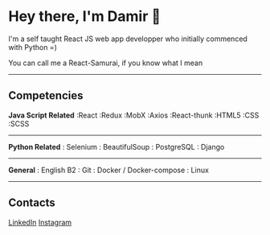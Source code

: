 # Hey there, I'm Damir 👋

I'm a self taught React JS web app developper who initially commenced with Python =)

You can call me a React-Samurai, if you know what I mean

---

## Competencies

**Java Script Related**
:React
:Redux
:MobX
:Axios
:React-thunk
:HTML5
:CSS
:SCSS

---

**Python Related**
: Selenium
: BeautifulSoup
: PostgreSQL
: Django

---

**General**
: English B2
: Git
: Docker / Docker-compose
: Linux

---

## Contacts

[LinkedIn](https://www.linkedin.com/in/damir-akhmadullin-a71a29206/)
[Instagram](https://www.instagram.com/p1ecegiver/)

